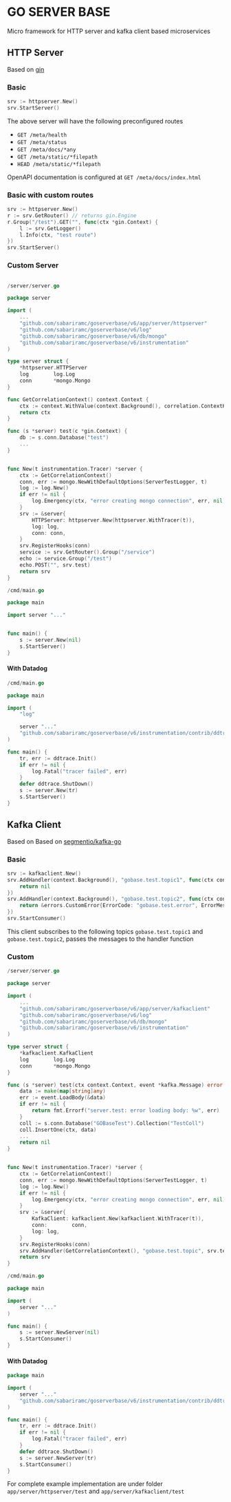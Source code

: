 # GO SERVER BASE

Micro framework for HTTP server and kafka client based microservices


## HTTP Server

Based on [gin](github.com/gin-gonic/gin)

### Basic

```go
srv := httpserver.New()
srv.StartServer()
```

The above server will have the following preconfigured routes

- `GET /meta/health`
- `GET /meta/status`
- `GET /meta/docs/*any`
- `GET /meta/static/*filepath`
- `HEAD /meta/static/*filepath`

OpenAPI documentation is configured at `GET /meta/docs/index.html`

### Basic with custom routes

```go
srv := httpserver.New()
r := srv.GetRouter() // returns gin.Engine
r.Group("/test").GET("", func(ctx *gin.Context) {
    l := srv.GetLogger()
    l.Info(ctx, "test route")
})
srv.StartServer()
```

### Custom Server

```go

/server/server.go

package server

import (
    ...
    "github.com/sabariramc/goserverbase/v6/app/server/httpserver"
    "github.com/sabariramc/goserverbase/v6/log"
    "github.com/sabariramc/goserverbase/v6/db/mongo"
    "github.com/sabariramc/goserverbase/v6/instrumentation"
)

type server struct {
	*httpserver.HTTPServer
	log        log.Log
	conn       *mongo.Mongo
}

func GetCorrelationContext() context.Context {
	ctx := context.WithValue(context.Background(), correlation.ContextKeyCorrelation, correlation.NewCorrelationParam(ServiceName))
	return ctx
}

func (s *server) test(c *gin.Context) {
    db := s.conn.Database("test")
    ...
}


func New(t instrumentation.Tracer) *server {
	ctx := GetCorrelationContext()
	conn, err := mongo.NewWithDefaultOptions(ServerTestLogger, t)
    log := log.New()
	if err != nil {
		log.Emergency(ctx, "error creating mongo connection", err, nil)
	}
	srv := &server{
		HTTPServer: httpserver.New(httpserver.WithTracer(t)),
        log: log,
		conn: conn,
	}
	srv.RegisterHooks(conn)
	service := srv.GetRouter().Group("/service")
	echo := service.Group("/test")
	echo.POST("", srv.test)
    return srv
}

/cmd/main.go

package main

import server "..."


func main() {
	s := server.New(nil)
	s.StartServer()
}
```

#### With Datadog

```go
/cmd/main.go

package main

import (
	"log"

	server "..."
	"github.com/sabariramc/goserverbase/v6/instrumentation/contrib/ddtrace"
)

func main() {
	tr, err := ddtrace.Init()
	if err != nil {
		log.Fatal("tracer failed", err)
	}
	defer ddtrace.ShutDown()
	s := server.New(tr)
	s.StartServer()
}
```

## Kafka Client

Based on Based on [segmentio/kafka-go](github.com/segmentio/kafka-go)

### Basic

```go
srv := kafkaclient.New()
srv.AddHandler(context.Background(), "gobase.test.topic1", func(ctx context.Context, m *kafka.Message) error {
    return nil
})
srv.AddHandler(context.Background(), "gobase.test.topic2", func(ctx context.Context, m *kafka.Message) error {
    return &errors.CustomError{ErrorCode: "gobase.test.error", ErrorMessage: "error sample"}
})
srv.StartConsumer()
```

This client subscribes to the following topics `gobase.test.topic1` and `gobase.test.topic2`, passes the messages to the handler function

### Custom

```go
/server/server.go

package server

import (
    ...
    "github.com/sabariramc/goserverbase/v6/app/server/kafkaclient"
    "github.com/sabariramc/goserverbase/v6/log"
    "github.com/sabariramc/goserverbase/v6/db/mongo"
    "github.com/sabariramc/goserverbase/v6/instrumentation"
)

type server struct {
	*kafkaclient.KafkaClient
	log        log.Log
	conn       *mongo.Mongo
}

func (s *server) test(ctx context.Context, event *kafka.Message) error {
	data := make(map[string]any)
	err := event.LoadBody(&data)
	if err != nil {
		return fmt.Errorf("server.test: error loading body: %w", err)
	}
    coll := s.conn.Database("GOBaseTest").Collection("TestColl")
	coll.InsertOne(ctx, data)
	...
	return nil
}


func New(t instrumentation.Tracer) *server {
	ctx := GetCorrelationContext()
	conn, err := mongo.NewWithDefaultOptions(ServerTestLogger, t)
    log := log.New()
	if err != nil {
		log.Emergency(ctx, "error creating mongo connection", err, nil)
	}
	srv := &server{
		KafkaClient: kafkaclient.New(kafkaclient.WithTracer(t)),
		conn:        conn,
        log: log,
	}
	srv.RegisterHooks(conn)
	srv.AddHandler(GetCorrelationContext(), "gobase.test.topic", srv.test)
	return srv
}

/cmd/main.go

package main

import (
	server "..."
)

func main() {
	s := server.NewServer(nil)
	s.StartConsumer()
}
```

#### With Datadog

```go
package main

import (
	server "..."
	"github.com/sabariramc/goserverbase/v6/instrumentation/contrib/ddtrace"
)

func main() {
	tr, err := ddtrace.Init()
	if err != nil {
		log.Fatal("tracer failed", err)
	}
	defer ddtrace.ShutDown()
	s := server.NewServer(tr)
	s.StartConsumer()
}
```

For complete example implementation are under folder `app/server/httpserver/test` and `app/server/kafkaclient/test`

